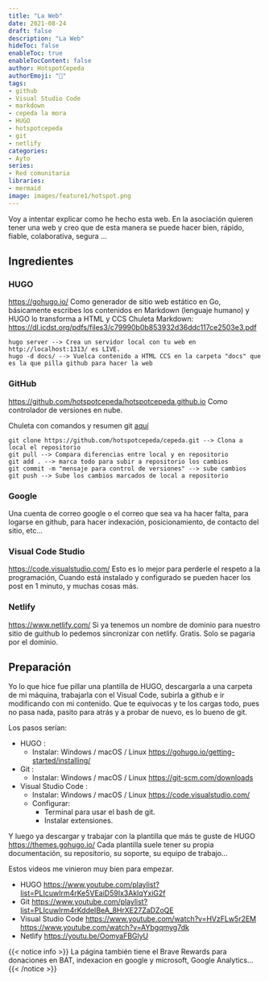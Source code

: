 ```yaml
---
title: "La Web"
date: 2021-08-24
draft: false
description: "La Web"
hideToc: false
enableToc: true
enableTocContent: false
author: HotspotCepeda 
authorEmoji: "🗻"
tags:
- github
- Visual Studio Code
- markdown
- cepeda la mora
- HUGO
- hotspotcepeda
- git
- netlify
categories:
- Ayto
series:
- Red comunitaria
libraries:
- mermaid
image: images/feature1/hotspot.png
---
```

Voy a intentar explicar como he hecho esta web. En la asociación quieren tener una web y creo que de esta manera se puede hacer bien, rápido, fiable, colaborativa, segura ...  
<!--more-->
## Ingredientes
### HUGO
https://gohugo.io/
Como generador de sitio web estático en Go, básicamente escribes los contenidos en Markdown (lenguaje humano) y HUGO lo transforma a HTML y CCS
Chuleta Markdown:
https://dl.icdst.org/pdfs/files3/c79990b0b853932d36ddc117ce2503e3.pdf

```
hugo server --> Crea un servidor local con tu web en http://localhost:1313/ es LIVE.
hugo -d docs/ --> Vuelca contenido a HTML CCS en la carpeta "docs" que es la que pilla github para hacer la web
```
### GitHub
https://github.com/hotspotcepeda/hotspotcepeda.github.io
Como controlador de versiones en nube.

<object data="/pdfs/comandos_git.pdf#page=1" type="application/pdf" width="100%" height="950px">
   <p>Chuleta con comandos y resumen git <a href="/pdfs/comandos_git.pdf">aquí</a></p>  
</object>

```
git clone https://github.com/hotspotcepeda/cepeda.git --> Clona a local el repositorio
git pull --> Compara diferencias entre local y en repositorio
git add . --> marca todo para subir a repositorio los cambios
git commit -m "mensaje para control de versiones" --> sube cambios
git push --> Sube los cambios marcados de local a repositorio
```
### Google
Una cuenta de correo google o el correo que sea va ha hacer falta, para logarse en github, para hacer indexación, posicionamiento, de contacto del sitio, etc...
### Visual Code Studio
https://code.visualstudio.com/
Esto es lo mejor para perderle el respeto a la programación, Cuando está instalado y configurado se pueden hacer los post en 1 minuto, y muchas cosas más.
### Netlify
https://www.netlify.com/
Si ya tenemos un nombre de dominio para nuestro sitio de guithub lo pedemos sincronizar con netlify. Gratis. Solo se pagaria por el dominio.

## Preparación

Yo lo que hice fue pillar una plantilla de HUGO, descargarla a una carpeta de mi máquina, trabajarla con el Visual Code, subirla a github e ir modificando con mi contenido. 
Que te equivocas y te los cargas todo, pues no pasa nada, pasito para atrás y a probar de nuevo, es lo bueno de git.

Los pasos serían:
- HUGO :
  - Instalar: Windows / macOS / Linux https://gohugo.io/getting-started/installing/
- Git :
  - Instalar: Windows / macOS / Linux https://git-scm.com/downloads
- Visual Studio Code :
  - Instalar: Windows / macOS / Linux https://code.visualstudio.com/
  - Configurar:
    - Terminal para usar el bash de git.
    - Instalar extensiones.
  
Y luego ya descargar y trabajar con la plantilla que más te guste de HUGO 
https://themes.gohugo.io/ 
Cada plantilla suele tener su propia documentación, su repositorio, su soporte, su equipo de trabajo...

Estos videos me vinieron muy bien para empezar.
- HUGO
https://www.youtube.com/playlist?list=PLIcuwIrm4rKe5VEaiD59Ix3AklqYxiG2f
- Git
https://www.youtube.com/playlist?list=PLIcuwIrm4rKddeIBeA_8HrXE27ZaDZoQE
- Visual Studio Code
https://www.youtube.com/watch?v=HVzFLw5r2EM
https://www.youtube.com/watch?v=AYbgqmyg7dk
- Netlify
https://youtu.be/OomyaFBGlyU







{{< notice info >}}
La página también tiene el Brave Rewards para donaciones en BAT, indexacion en google y microsoft, Google Analytics...
{{< /notice >}}
